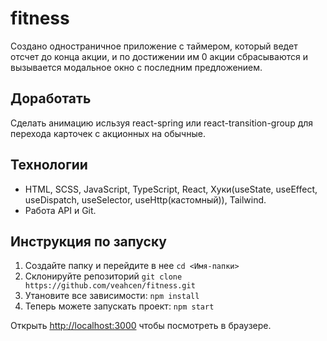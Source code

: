 # fitness
Создано одностраничное приложение с таймером, который ведет отсчет до конца акции, и по достижении им 0 акции сбрасываются и вызывается модальное окно с последним предложением.

## Доработать
Сделать анимацию исльзуя react-spring или react-transition-group для перехода карточек с акционных на обычные.

## Технологии
* HTML, SCSS, JavaScript, TypeScript, React, Хуки(useState, useEffect, useDispatch, useSelector, useHttp(кастомный)), Tailwind.
* Работа API и Git.


## Инструкция по запуску

1. Создайте папку и перейдите в нее
`cd <Имя-папки>`
2. Склонируйте репозиторий
`git clone https://github.com/veahcen/fitness.git`
3. Утановите все зависимости:
`npm install`
4. Теперь можете запускать проект:
`npm start`

Открыть [http://localhost:3000](http://localhost:3000) чтобы посмотреть в браузере.
